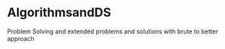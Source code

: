 # AlgorithmsandDS
Problem Solving and extended problems and solutions with brute to better approach
